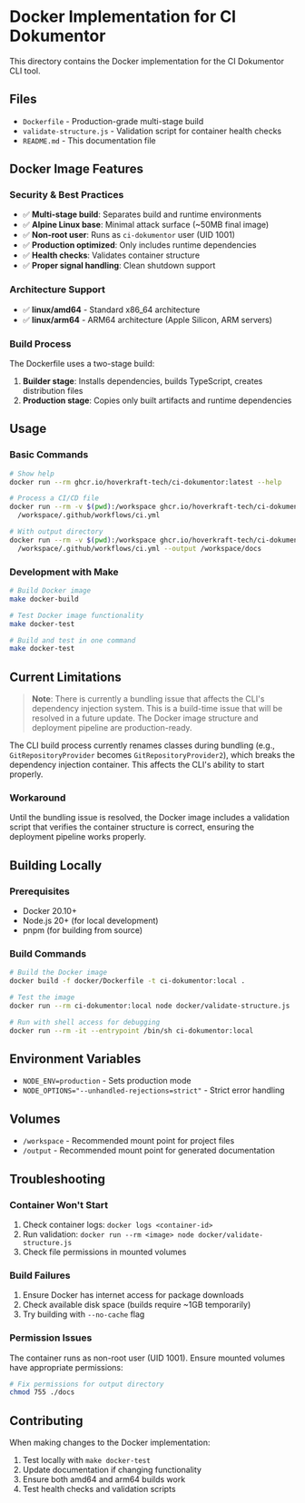 # Docker Implementation for CI Dokumentor

This directory contains the Docker implementation for the CI Dokumentor CLI tool.

## Files

- `Dockerfile` - Production-grade multi-stage build
- `validate-structure.js` - Validation script for container health checks
- `README.md` - This documentation file

## Docker Image Features

### Security & Best Practices

- ✅ **Multi-stage build**: Separates build and runtime environments
- ✅ **Alpine Linux base**: Minimal attack surface (~50MB final image)
- ✅ **Non-root user**: Runs as `ci-dokumentor` user (UID 1001)
- ✅ **Production optimized**: Only includes runtime dependencies
- ✅ **Health checks**: Validates container structure
- ✅ **Proper signal handling**: Clean shutdown support

### Architecture Support

- ✅ **linux/amd64** - Standard x86_64 architecture
- ✅ **linux/arm64** - ARM64 architecture (Apple Silicon, ARM servers)

### Build Process

The Dockerfile uses a two-stage build:

1. **Builder stage**: Installs dependencies, builds TypeScript, creates distribution files
2. **Production stage**: Copies only built artifacts and runtime dependencies

## Usage

### Basic Commands

```bash
# Show help
docker run --rm ghcr.io/hoverkraft-tech/ci-dokumentor:latest --help

# Process a CI/CD file
docker run --rm -v $(pwd):/workspace ghcr.io/hoverkraft-tech/ci-dokumentor:latest \
  /workspace/.github/workflows/ci.yml

# With output directory
docker run --rm -v $(pwd):/workspace ghcr.io/hoverkraft-tech/ci-dokumentor:latest \
  /workspace/.github/workflows/ci.yml --output /workspace/docs
```

### Development with Make

```bash
# Build Docker image
make docker-build

# Test Docker image functionality
make docker-test

# Build and test in one command
make docker-test
```

## Current Limitations

> **Note**: There is currently a bundling issue that affects the CLI's dependency injection system. This is a build-time issue that will be resolved in a future update. The Docker image structure and deployment pipeline are production-ready.

The CLI build process currently renames classes during bundling (e.g., `GitRepositoryProvider` becomes `GitRepositoryProvider2`), which breaks the dependency injection container. This affects the CLI's ability to start properly.

### Workaround

Until the bundling issue is resolved, the Docker image includes a validation script that verifies the container structure is correct, ensuring the deployment pipeline works properly.

## Building Locally

### Prerequisites

- Docker 20.10+
- Node.js 20+ (for local development)
- pnpm (for building from source)

### Build Commands

```bash
# Build the Docker image
docker build -f docker/Dockerfile -t ci-dokumentor:local .

# Test the image
docker run --rm ci-dokumentor:local node docker/validate-structure.js

# Run with shell access for debugging
docker run --rm -it --entrypoint /bin/sh ci-dokumentor:local
```

## Environment Variables

- `NODE_ENV=production` - Sets production mode
- `NODE_OPTIONS="--unhandled-rejections=strict"` - Strict error handling

## Volumes

- `/workspace` - Recommended mount point for project files
- `/output` - Recommended mount point for generated documentation

## Troubleshooting

### Container Won't Start

1. Check container logs: `docker logs <container-id>`
2. Run validation: `docker run --rm <image> node docker/validate-structure.js`
3. Check file permissions in mounted volumes

### Build Failures

1. Ensure Docker has internet access for package downloads
2. Check available disk space (builds require ~1GB temporarily)
3. Try building with `--no-cache` flag

### Permission Issues

The container runs as non-root user (UID 1001). Ensure mounted volumes have appropriate permissions:

```bash
# Fix permissions for output directory
chmod 755 ./docs
```

## Contributing

When making changes to the Docker implementation:

1. Test locally with `make docker-test`
2. Update documentation if changing functionality
3. Ensure both amd64 and arm64 builds work
4. Test health checks and validation scripts